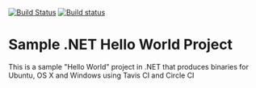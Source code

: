 [![Build Status](https://travis-ci.org/writeameer/helloworld.svg?branch=master)](https://travis-ci.org/writeameer/helloworld)
[![Build status](https://ci.appveyor.com/api/projects/status/fwk2n0drud4dk633/branch/master?svg=true)](https://ci.appveyor.com/project/writeameer/helloworld/branch/master)

# Sample .NET Hello World Project
This is a sample "Hello World" project in .NET that produces binaries for Ubuntu, OS X and Windows using Tavis CI and Circle CI

